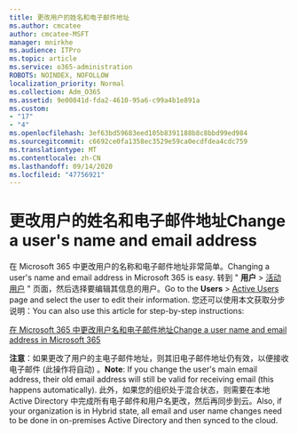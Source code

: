 ```yaml
---
title: 更改用户的姓名和电子邮件地址
ms.author: cmcatee
author: cmcatee-MSFT
manager: mnirkhe
ms.audience: ITPro
ms.topic: article
ms.service: o365-administration
ROBOTS: NOINDEX, NOFOLLOW
localization_priority: Normal
ms.collection: Adm_O365
ms.assetid: 9e00841d-fda2-4610-95a6-c99a4b1e891a
ms.custom:
- "17"
- "4"
ms.openlocfilehash: 3ef63bd59683eed105b8391188b8c8bbd99ed984
ms.sourcegitcommit: c6692ce0fa1358ec3529e59ca0ecdfdea4cdc759
ms.translationtype: MT
ms.contentlocale: zh-CN
ms.lasthandoff: 09/14/2020
ms.locfileid: "47756921"
---
```

# <a name="change-a-users-name-and-email-address"></a><span data-ttu-id="49623-102">更改用户的姓名和电子邮件地址</span><span class="sxs-lookup"><span data-stu-id="49623-102">Change a user's name and email address</span></span>

<span data-ttu-id="49623-103">在 Microsoft 365 中更改用户的名称和电子邮件地址非常简单。</span><span class="sxs-lookup"><span data-stu-id="49623-103">Changing a user's name and email address in Microsoft 365 is easy.</span></span> <span data-ttu-id="49623-104">转到 " **用户** \> [活动用户](https://go.microsoft.com/fwlink/p/?linkid=834822) " 页面，然后选择要编辑其信息的用户。</span><span class="sxs-lookup"><span data-stu-id="49623-104">Go to the **Users** \> [Active Users](https://go.microsoft.com/fwlink/p/?linkid=834822) page and select the user to edit their information.</span></span> <span data-ttu-id="49623-105">您还可以使用本文获取分步说明：</span><span class="sxs-lookup"><span data-stu-id="49623-105">You can also use this article for step-by-step instructions:</span></span>
  
[<span data-ttu-id="49623-106">在 Microsoft 365 中更改用户名和电子邮件地址</span><span class="sxs-lookup"><span data-stu-id="49623-106">Change a user name and email address in Microsoft 365</span></span>](https://docs.microsoft.com/microsoft-365/admin/add-users/change-a-user-name-and-email-address)
  
 <span data-ttu-id="49623-107">**注意**：如果更改了用户的主电子邮件地址，则其旧电子邮件地址仍有效，以便接收电子邮件 (此操作将自动) 。</span><span class="sxs-lookup"><span data-stu-id="49623-107">**Note**: If you change the user's main email address, their old email address will still be valid for receiving email (this happens automatically).</span></span> <span data-ttu-id="49623-108">此外，如果您的组织处于混合状态，则需要在本地 Active Directory 中完成所有电子邮件和用户名更改，然后再同步到云。</span><span class="sxs-lookup"><span data-stu-id="49623-108">Also, if your organization is in Hybrid state, all email and user name changes need to be done in on-premises Active Directory and then synced to the cloud.</span></span>